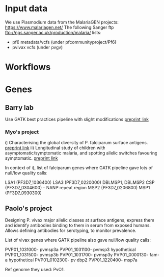 # Input data

We use Plasmodium data from the MalariaGEN projects: https://www.malariagen.net/ 
The following Sanger ftp ftp://ngs.sanger.ac.uk/production/malaria/ lists:
  - pf6 metadata/vcfs (under pfcommunityproject/Pf6)
  - pvivax vcfs (under pvgv)

# Workflows

# Genes

## Barry lab

Use GATK best practices pipeline with slight modifications [preprint link][myo_1]

### Myo's project

i) Characterising the global diversity of P. falciparum surface antigens. [preprint link][myo_1]
ii) Longitudinal study of children with asymptomatic/symptomatic malaria,
and spotting allelic switches favouring symptomatic. [preprint link](https://www.medrxiv.org/content/10.1101/2020.09.16.20196253v1)

In context of i), list of falciparum genes where GATK pipeline gave lots of null/low quality calls:

LSA1 (PF3D7_1036400)
LSA3 (PF3D7_0220000)
DBLMSP1, DBLMSP2
CSP (PF3D7_0304600) - NANP repeat region
MSP2 (PF3D7_0206800) 
MSP1 (PF3D7_0930300)


## Paolo's project

Designing P. vivax major allelic classes at surface antigens, express them and identify antibodies binding to them in serum from exposed humans. Allows defining antibodies for serotyping, to monitor prevalence.

List of vivax genes where GATK pipeline also gave null/low quality calls:

PVP01_1031000- pvmsp3a
PVP01_1031100- pvmsp3 hypothetical
PVP01_1031500- pvmsp3b 
PVP01_1031700- pvmsp3y
PVP01_0000130- fam-a hypothetical
PVP01_0102300- pv dbp2
PVP01_1220400- msp7a

Ref genome they used: PvO1.


[myo_1]: https://app.box.com/s/105k1utbcqskclnghhobu1c2cgpgcdmk
